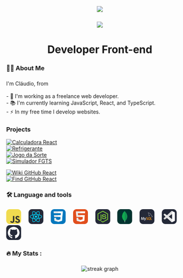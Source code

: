 
<div align="center">
  <img height="150" src="https://github.com/Klaudio0707/src-img/blob/main/pc.gif"  />
</div>

###

###

<div align="center">
 <img src="https://visitor-badge.laobi.icu/badge?page_id=Klaudio0707.visitor-badge" />
</div>

###

<h1 align="center">Developer Front-end</h1>

###

<h3 align="left">👩‍💻  About Me</h3>

###

<p align="left">I'm Cláudio, from <br><br>- 🔭 I'm working as a freelance web developer.<br>- 📚 I'm currently learning JavaScript, React, and TypeScript.<br>- ⚡ In my free time I develop websites.</p>

###
<h3>Projects</h3>
              
[![Calculadora React](https://img.shields.io/badge/Calculadora_React-4285f4?style=for-the-badge)](https://calculadora-dio.netlify.app)             
[![Refrigerante](https://img.shields.io/badge/Refrigerante-836FFF?style=for-the-badge)](https://propagandarefrigerante.netlify.app)  
[![Jogo da Sorte](https://img.shields.io/badge/Jogo_da_Sorte-00FF00?style=for-the-badge)](https://jogodasorte.netlify.app)   
[![Simulador FGTS](https://img.shields.io/badge/Calculadora_FGTS-7B68EE?style=for-the-badge)](https://simulador-fgts.netlify.app) 

[![Wiki GitHub React](https://img.shields.io/badge/Wiki_GITHUB-00FF00?style=for-the-badge)](https://wiki-react-silk.vercel.app/)  
[![Find GitHub React](https://img.shields.io/badge/Find_GITHUB-4285f4?style=for-the-badge)]( https://git-find-gamma.vercel.app/)  

</div>

###

<h3 align="left">🛠 Language and tools</h3>

###

<div align="left">
  <img src="https://github.com/tandpfun/skill-icons/blob/main/icons/JavaScript.svg" height="40" alt="logo"  />
  <img width="12" />
  <img src="https://github.com/tandpfun/skill-icons/blob/main/icons/React-Dark.svg" height="40" alt="logo"  />
  <img width="12" />
  <img src="https://github.com/tandpfun/skill-icons/blob/main/icons/CSS.svg" height="40" alt="logo"  />
  <img width="12" />
  <img src="https://github.com/tandpfun/skill-icons/blob/main/icons/HTML.svg" height="40" alt="logo"  />
  <img width="12" />
  <img src="https://github.com/tandpfun/skill-icons/blob/main/icons/NodeJS-Dark.svg" height="40" alt="logo" />
  <img width="12" />
  <img src="https://github.com/tandpfun/skill-icons/blob/main/icons/MongoDB.svg" height="40" alt=" logo"  />
  <img width="12" />
   <img src="https://github.com/tandpfun/skill-icons/blob/main/icons/MySQL-Dark.svg" height="40" alt=" logo"  />
  <img width="12" />
    <img src="https://github.com/tandpfun/skill-icons/blob/main/icons/VSCode-Dark.svg" height="40" alt="logo"  />
  <img width="12" />
  <img src="https://github.com/tandpfun/skill-icons/blob/main/icons/Github-Dark.svg" height="40" alt="logo"  />
</div>

###

<h3 align="left">🔥   My Stats :</h3>

###

<div align="center">
  <img src="https://streak-stats.demolab.com?user=Klaudio0707&locale=en&mode=daily&theme=dark&hide_border=false&border_radius=5&order=3" height="220" alt="streak graph"  />
</div>


###

